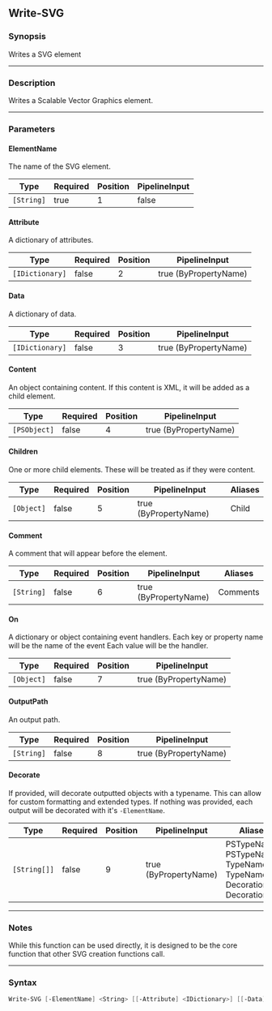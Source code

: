 Write-SVG
---------

### Synopsis
Writes a SVG element

---

### Description

Writes a Scalable Vector Graphics element.

---

### Parameters
#### **ElementName**
The name of the SVG element.

|Type      |Required|Position|PipelineInput|
|----------|--------|--------|-------------|
|`[String]`|true    |1       |false        |

#### **Attribute**
A dictionary of attributes.

|Type           |Required|Position|PipelineInput        |
|---------------|--------|--------|---------------------|
|`[IDictionary]`|false   |2       |true (ByPropertyName)|

#### **Data**
A dictionary of data.

|Type           |Required|Position|PipelineInput        |
|---------------|--------|--------|---------------------|
|`[IDictionary]`|false   |3       |true (ByPropertyName)|

#### **Content**
An object containing content.
If this content is XML, it will be added as a child element.

|Type        |Required|Position|PipelineInput        |
|------------|--------|--------|---------------------|
|`[PSObject]`|false   |4       |true (ByPropertyName)|

#### **Children**
One or more child elements.  These will be treated as if they were content.

|Type      |Required|Position|PipelineInput        |Aliases|
|----------|--------|--------|---------------------|-------|
|`[Object]`|false   |5       |true (ByPropertyName)|Child  |

#### **Comment**
A comment that will appear before the element.

|Type      |Required|Position|PipelineInput        |Aliases |
|----------|--------|--------|---------------------|--------|
|`[String]`|false   |6       |true (ByPropertyName)|Comments|

#### **On**
A dictionary or object containing event handlers.
Each key or property name will be the name of the event
Each value will be the handler.

|Type      |Required|Position|PipelineInput        |
|----------|--------|--------|---------------------|
|`[Object]`|false   |7       |true (ByPropertyName)|

#### **OutputPath**
An output path.

|Type      |Required|Position|PipelineInput        |
|----------|--------|--------|---------------------|
|`[String]`|false   |8       |true (ByPropertyName)|

#### **Decorate**
If provided, will decorate outputted objects with a typename.
This can allow for custom formatting and extended types.
If nothing was provided, each output will be decorated with it's `-ElementName`.

|Type        |Required|Position|PipelineInput        |Aliases                                                                             |
|------------|--------|--------|---------------------|------------------------------------------------------------------------------------|
|`[String[]]`|false   |9       |true (ByPropertyName)|PSTypeName<br/>PSTypeNames<br/>TypeName<br/>TypeNames<br/>Decoration<br/>Decorations|

---

### Notes
While this function can be used directly, it is designed to be the core function that other SVG creation functions call.

---

### Syntax
```PowerShell
Write-SVG [-ElementName] <String> [[-Attribute] <IDictionary>] [[-Data] <IDictionary>] [[-Content] <PSObject>] [[-Children] <Object>] [[-Comment] <String>] [[-On] <Object>] [[-OutputPath] <String>] [[-Decorate] <String[]>] [<CommonParameters>]
```
